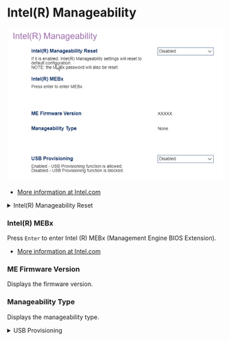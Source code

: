 # Intel(R) Manageability #

![](./img/thinkcenter_intel_r_manageability.png)

 - [More information at Intel.com](https://software.intel.com/sites/manageability/AMT_Implementation_and_Reference_Guide/default.htm)

<details><summary>Intel(R) Manageability Reset</summary>

Return Intel(R) Manageability settings to default configuration.

Options:

1. **Enabled** - enables Intel(R) Manageability Reset. Default.
2. Disabled - disables Intel(R) Manageability Reset.

!> the MEBx password will also be reset.

</details>

### Intel(R) MEBx ###

Press `Enter` to enter Intel (R) MEBx (Management Engine BIOS Extension).

 - [More information at Intel.com](https://www.intel.com/content/www/us/en/support/articles/000020917/software/manageability-products.html)

### ME Firmware Version ###

Displays the firmware version.

<!-- TODO: styles-->

### Manageability Type ###

Displays the manageability type.

<!-- TODO: styles-->

</details>

<details><summary>USB Provisioning</summary>

Options:

1.  **Enabled** - enables USB provisioning. Default.
2.  Disabled - disables USB provisioning.

<!-- TODO: add WMI
| WMI Setting name | Values | SVP Req'd | AMD/Intel |
|:---|:---|:---|:---|
| USBProvisioning | setting_values | yes_no | amd_intel |
-->

</details>
